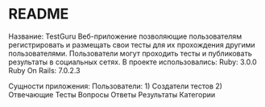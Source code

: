 # README


Название: TestGuru
Веб-приложение позволяющие пользователям регистрировать и размещать свои тесты для их прохождения другими пользователями.
Пользователи могут проходить тесты и публиковать результаты в социальных сетях.
В проекте использовались:
Ruby: 3.0.0
Ruby On Rails: 7.0.2.3

Сущности приложения:
Пользователи: 1) Создатели тестов 2) Отвечающие
Тесты
Вопросы
Ответы
Результаты
Категории

